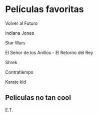 # Películas favoritas

Volver al Futuro

Indiana Jones

Star Wars

El Señor de los Anillos - El Retorno del Rey

Shrek

Contratiempo

Karate kid

## Peliculas no tan cool

E.T.
